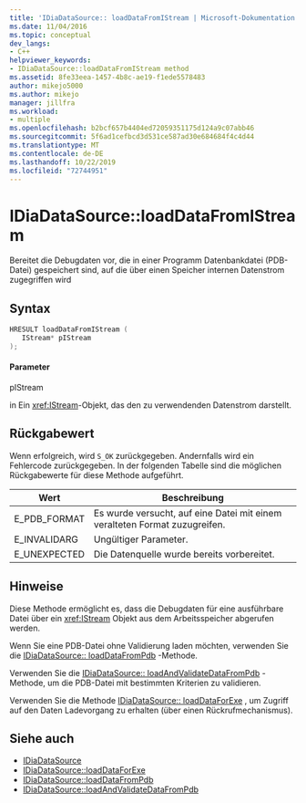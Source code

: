 ```yaml
---
title: 'IDiaDataSource:: loadDataFromIStream | Microsoft-Dokumentation'
ms.date: 11/04/2016
ms.topic: conceptual
dev_langs:
- C++
helpviewer_keywords:
- IDiaDataSource::loadDataFromIStream method
ms.assetid: 8fe33eea-1457-4b8c-ae19-f1ede5578483
author: mikejo5000
ms.author: mikejo
manager: jillfra
ms.workload:
- multiple
ms.openlocfilehash: b2bcf657b4404ed72059351175d124a9c07abb46
ms.sourcegitcommit: 5f6ad1cefbcd3d531ce587ad30e684684f4c4d44
ms.translationtype: MT
ms.contentlocale: de-DE
ms.lasthandoff: 10/22/2019
ms.locfileid: "72744951"
---
```

# <a name="idiadatasourceloaddatafromistream"></a>IDiaDataSource::loadDataFromIStream
Bereitet die Debugdaten vor, die in einer Programm Datenbankdatei (PDB-Datei) gespeichert sind, auf die über einen Speicher internen Datenstrom zugegriffen wird

## <a name="syntax"></a>Syntax

```C++
HRESULT loadDataFromIStream ( 
   IStream* pIStream
);
```

#### <a name="parameters"></a>Parameter
 pIStream

in Ein <xref:IStream>-Objekt, das den zu verwendenden Datenstrom darstellt.

## <a name="return-value"></a>Rückgabewert
 Wenn erfolgreich, wird `S_OK` zurückgegeben. Andernfalls wird ein Fehlercode zurückgegeben. In der folgenden Tabelle sind die möglichen Rückgabewerte für diese Methode aufgeführt.

|Wert|Beschreibung|
|-----------|-----------------|
|E_PDB_FORMAT|Es wurde versucht, auf eine Datei mit einem veralteten Format zuzugreifen.|
|E_INVALIDARG|Ungültiger Parameter.|
|E_UNEXPECTED|Die Datenquelle wurde bereits vorbereitet.|

## <a name="remarks"></a>Hinweise
 Diese Methode ermöglicht es, dass die Debugdaten für eine ausführbare Datei über ein <xref:IStream> Objekt aus dem Arbeitsspeicher abgerufen werden.

 Wenn Sie eine PDB-Datei ohne Validierung laden möchten, verwenden Sie die [IDiaDataSource:: loadDataFromPdb](../../debugger/debug-interface-access/idiadatasource-loaddatafrompdb.md) -Methode.

 Verwenden Sie die [IDiaDataSource:: loadAndValidateDataFromPdb](../../debugger/debug-interface-access/idiadatasource-loadandvalidatedatafrompdb.md) -Methode, um die PDB-Datei mit bestimmten Kriterien zu validieren.

 Verwenden Sie die Methode [IDiaDataSource:: loadDataForExe](../../debugger/debug-interface-access/idiadatasource-loaddataforexe.md) , um Zugriff auf den Daten Ladevorgang zu erhalten (über einen Rückrufmechanismus).

## <a name="see-also"></a>Siehe auch
- [IDiaDataSource](../../debugger/debug-interface-access/idiadatasource.md)
- [IDiaDataSource::loadDataForExe](../../debugger/debug-interface-access/idiadatasource-loaddataforexe.md)
- [IDiaDataSource::loadDataFromPdb](../../debugger/debug-interface-access/idiadatasource-loaddatafrompdb.md)
- [IDiaDataSource::loadAndValidateDataFromPdb](../../debugger/debug-interface-access/idiadatasource-loadandvalidatedatafrompdb.md)